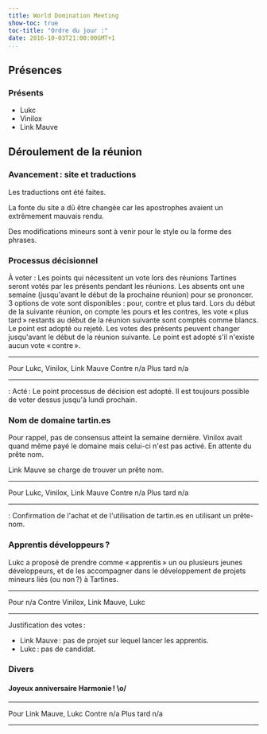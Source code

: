 ```yaml
---
title: World Domination Meeting
show-toc: true
toc-title: "Ordre du jour :"
date: 2016-10-03T21:00:00GMT+1
...
```


## Présences

### Présents

  - Lukc
  - Vinilox
  - Link Mauve

## Déroulement de la réunion

### Avancement : site et traductions

Les traductions ont été faites.

La fonte du site a dû être changée car les apostrophes avaient un extrêmement mauvais rendu.

Des modifications mineurs sont à venir pour le style ou la forme des phrases.

### Processus décisionnel

À voter : Les points qui nécessitent un vote lors des réunions Tartines seront votés par les présents pendant les réunions. Les absents ont une semaine (jusqu'avant le début de la prochaine réunion) pour se prononcer. 3 options de vote sont disponibles : pour, contre et plus tard. Lors du début de la suivante réunion, on compte les pours et les contres, les vote « plus tard » restants au début de la réunion suivante sont comptés comme blancs. Le point est adopté ou rejeté. Les votes des présents peuvent changer jusqu'avant le début de la réunion suivante. Le point est adopté s'il n'existe aucun vote « contre ».

------------------   ----------------------------------------------------------
Pour                 Lukc, Vinilox, Link Mauve
Contre               n/a
Plus tard            n/a
------------------   ----------------------------------------------------------

: Acté : Le point processus de décision est adopté. Il est toujours possible de voter dessus jusqu'à lundi prochain.

### Nom de domaine tartin.es

Pour rappel, pas de consensus atteint la semaine dernière. Vinilox avait quand même payé le domaine mais celui-ci n'est pas activé. En attente du prête nom.

Link Mauve se charge de trouver un prête nom.

------------------   ----------------------------------------------------------
Pour                 Lukc, Vinilox, Link Mauve
Contre               n/a
Plus tard            n/a
------------------   ----------------------------------------------------------

: Confirmation de l'achat et de l'utilisation de tartin.es en utilisant un prête-nom.

### Apprentis développeurs ?

Lukc a proposé de prendre comme « apprentis » un ou plusieurs jeunes développeurs, et de les accompagner dans le développement de projets mineurs liés (ou non ?) à Tartines.

------------------   ----------------------------------------------------------
Pour                 n/a
Contre               Vinilox, Link Mauve, Lukc
------------------   ----------------------------------------------------------

Justification des votes :

  - Link Mauve : pas de projet sur lequel lancer les apprentis.
  - Lukc : pas de candidat.

### Divers

#### Joyeux anniversaire Harmonie ! \\o/

------------------   ----------------------------------------------------------
Pour                 Link Mauve, Lukc
Contre               n/a
Plus tard            n/a
------------------   ----------------------------------------------------------

